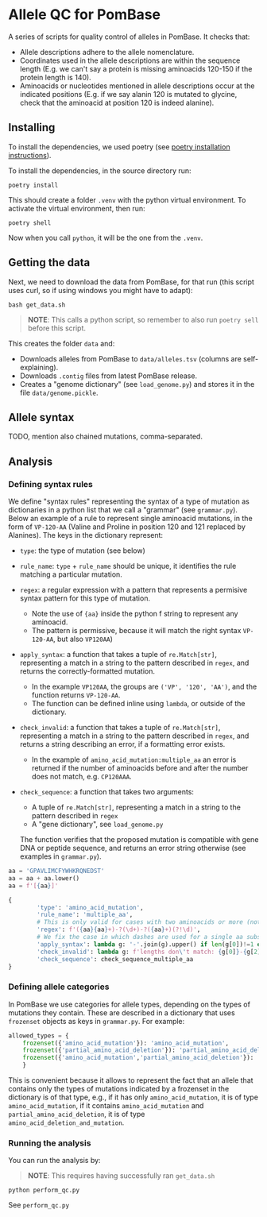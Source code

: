 # Allele QC for PomBase

A series of scripts for quality control of alleles in PomBase. It checks that:

* Allele descriptions adhere to the allele nomenclature.
* Coordinates used in the allele descriptions are within the sequence length (E.g. we can't say a protein is missing aminoacids 120-150 if the protein length is 140).
* Aminoacids or nucleotides mentioned in allele descriptions occur at the indicated positions (E.g. if we say alanin 120 is mutated to glycine, check that the aminoacid at position 120 is indeed alanine).

## Installing

To install the dependencies, we used poetry (see [poetry installation instructions](https://python-poetry.org/docs/)).

To install the dependencies, in the source directory run:

```
poetry install
```

This should create a folder `.venv` with the python virtual environment. To activate the virtual environment, then run:

```
poetry shell
```

Now when you call `python`, it will be the one from the `.venv`.

## Getting the data

Next, we need to download the data from PomBase, for that run (this script uses curl, so if using windows you might have to adapt):

```
bash get_data.sh
```
> **NOTE**: This calls a python script, so remember to also run `poetry sell` before this script.

This creates the folder `data` and:

* Downloads alleles from PomBase to `data/alleles.tsv` (columns are self-explaining).
* Downloads `.contig` files from latest PomBase release.
* Creates a "genome dictionary" (see `load_genome.py`) and stores it in the file `data/genome.pickle`.

## Allele syntax

TODO, mention also chained mutations, comma-separated.

## Analysis

### Defining syntax rules

We define "syntax rules" representing the syntax of a type of mutation as dictionaries in a python list that we call a "grammar" (see `grammar.py`). Below an example of a rule to represent single aminoacid mutations, in the form of `VP-120-AA` (Valine and Proline in position 120 and 121 replaced by Alanines). The keys in the dictionary represent:

* `type`: the type of mutation (see below)
* `rule_name`: `type` + `rule_name` should be unique, it identifies the rule matching a particular mutation.
* `regex`: a regular expression with a pattern that represents a permisive syntax pattern for this type of mutation.
  * Note the use of `{aa}` inside the python f string to represent any aminoacid.
  * The pattern is permissive, because it will match the right syntax `VP-120-AA`, but also `VP120AA`)
* `apply_syntax`: a function that takes a tuple of `re.Match[str]`, representing a match in a string to the pattern described in `regex`, and returns the correctly-formatted mutation.
  * In the example `VP120AA`, the groups are `('VP', '120', 'AA')`, and the function returns `VP-120-AA`.
  * The function can be defined inline using `lambda`, or outside of the dictionary.
* `check_invalid`: a function that takes a tuple of `re.Match[str]`, representing a match in a string to the pattern described in `regex`, and returns a string describing an error, if a formatting error exists.
  * In the example of `amino_acid_mutation:multiple_aa` an error is returned if the number of aminoacids before and after the number does not match, e.g. `CP120AAA`.
* `check_sequence`: a function that takes two arguments:
  * A tuple of `re.Match[str]`, representing a match in a string to the pattern described in `regex`
  * A "gene dictionary", see `load_genome.py`

  The function verifies that the proposed mutation is compatible with gene DNA or peptide sequence, and returns an error string otherwise (see examples in `grammar.py`).

```python
aa = 'GPAVLIMCFYWHKRQNEDST'
aa = aa + aa.lower()
aa = f'[{aa}]'

{
        'type': 'amino_acid_mutation',
        'rule_name': 'multiple_aa',
        # This is only valid for cases with two aminoacids or more (not to clash with amino_acid_insertion:usual)
        'regex': f'({aa}{aa}+)-?(\d+)-?({aa}+)(?!\d)',
        # We fix the case in which dashes are used for a single aa substitution: K-90-R
        'apply_syntax': lambda g: '-'.join(g).upper() if len(g[0])!=1 else ''.join(g).upper(),
        'check_invalid': lambda g: f'lengths don\'t match: {g[0]}-{g[2]}' if len(g[0]) != len(g[2]) else False,
        'check_sequence': check_sequence_multiple_aa
}
```

### Defining allele categories

In PomBase we use categories for allele types, depending on the types of mutations they contain. These are described in a dictionary that uses `frozenset` objects as keys in `grammar.py`. For example:

```python
allowed_types = {
    frozenset({'amino_acid_mutation'}): 'amino_acid_mutation',
    frozenset({'partial_amino_acid_deletion'}): 'partial_amino_acid_deletion',
    frozenset({'amino_acid_mutation','partial_amino_acid_deletion'}): 'partial_amino_acid_deletion'
    }
```

This is convenient because it allows to represent the fact that an allele that contains only the types of mutations indicated by a frozenset in the dictionary is of that type, e.g., if it has only `amino_acid_mutation`, it is of type `amino_acid_mutation`, if it contains `amino_acid_mutation` and `partial_amino_acid_deletion`, it is of type `amino_acid_deletion_and_mutation`.

### Running the analysis

You can run the analysis by:

> **NOTE**: This requires having successfully ran `get_data.sh`

```
python perform_qc.py
```

See `perform_qc.py` 


